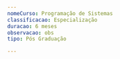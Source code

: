 ```yaml
---
nomeCurso: Programação de Sistemas
classificacao: Especialização
duracao: 6 meses
observacao: obs
tipo: Pós Graduação

---
```


